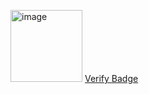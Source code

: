 <img width="115" height="115" alt="image" src="https://github.com/user-attachments/assets/7217ef3a-575c-4708-a6d7-6ddc47bc01db" /> [Verify Badge](https://www.credly.com/badges/d4f6e89d-b8e4-4383-a309-beca532b45b2)
